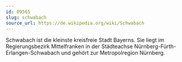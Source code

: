 ```yaml
---
id: 09565
slug: schwabach
source_url: https://de.wikipedia.org/wiki/Schwabach
---
```


Schwabach ist die kleinste kreisfreie Stadt Bayerns. Sie liegt im Regierungsbezirk Mittelfranken in der Städteachse Nürnberg-Fürth-Erlangen-Schwabach und gehört zur Metropolregion Nürnberg.
